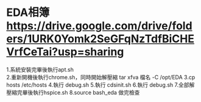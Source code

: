 # EDA相簿 https://drive.google.com/drive/folders/1URK0Yomk2SeGFqNzTdfBiCHEVrfCeTai?usp=sharing
1.系統安裝完畢後執行apt.sh  
2.重新開機後執行chrome.sh，同時開始解壓縮 tar xfva 檔名 -C /opt/EDA
3.cp hosts /etc/hosts
4.執行 debug.sh
5.執行 cdsinit.sh
6.執行 debug.sh
7.全部解壓縮完畢後執行hspice.sh
8.source bash_eda
做完檢查


  

